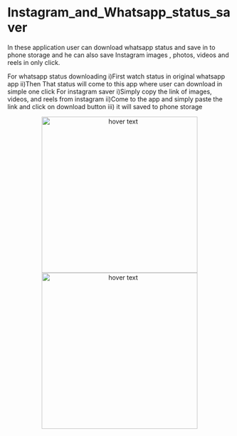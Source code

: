 # Instagram_and_Whatsapp_status_saver
In these application user can download whatsapp status and save in to phone storage and he can also save Instagram images , photos, videos and reels in only click.

For whatsapp status downloading
 i)First watch status in original whatsapp app
 ii)Then That status will come to this app where user can download in simple one click
For instagram saver
 i)Simply copy the link of images, videos, and reels from instagram 
 ii)Come to the app and simply paste the link and click on download button 
 iii) it will saved to phone storage
 
 <p align="center">
  <img src="https://user-images.githubusercontent.com/68633415/130080596-73ac2a0d-c8d1-4fae-bd65-f958fddef2a1.jpg" width="350" title="hover text">
  <img src="https://user-images.githubusercontent.com/68633415/130080596-73ac2a0d-c8d1-4fae-bd65-f958fddef2a1.jpg" width="350" title="hover text">
</p>
 


